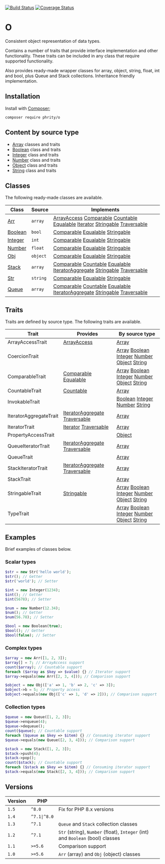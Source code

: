 [![Build Status](https://github.com/sirn-se/phrity-o/actions/workflows/acceptance.yml/badge.svg)](https://github.com/sirn-se/phrity-o/actions)
[![Coverage Status](https://coveralls.io/repos/github/sirn-se/phrity-o/badge.svg?branch=master)](https://coveralls.io/github/sirn-se/phrity-o?branch=master)

# O

Consistent object representation of data types.

Contains a number of traits that provide interface implementation and other functionality.
These traits can be included in any class that require supported functionality.

Also provides ready-made wrapper classes for array, object, string, float, int and bool, plus Queue and Stack collections.
Inheritance friendly implementation.


## Installation

Install with [Composer](https://getcomposer.org/);
```
composer require phrity/o
```

## Content by source type

* [Array](docs/Array.md) classes and traits
* [Boolean](docs/Boolean.md) class and traits
* [Integer](docs/Integer.md) class and traits
* [Number](docs/Number.md) class and traits
* [Object](docs/Number.md) class and traits
* [String](docs/String.md) class and traits


## Classes

The following ready-made classes are available.

| Class | Source | Implements |
| --- | --- | --- |
| [Arr](docs/Array/Arr.md)              | `array`   | [ArrayAccess](https://www.php.net/manual/en/class.arrayaccess.php) [Comparable](https://github.com/sirn-se/phrity-comparison) [Countable](https://www.php.net/manual/en/class.countable.php) [Equalable](https://github.com/sirn-se/phrity-comparison) [Iterator](https://www.php.net/manual/en/class.iterator.php) [Stringable](https://www.php.net/manual/en/class.stringable) [Traversable](https://www.php.net/manual/en/class.traversable.php) |
| [Boolean](docs/Boolean/Boolean.md)    | `bool`    | [Comparable](https://github.com/sirn-se/phrity-comparison) [Equalable](https://github.com/sirn-se/phrity-comparison) [Stringable](https://www.php.net/manual/en/class.stringable) |
| [Integer](docs/Integer/Integer.md)    | `int`     | [Comparable](https://github.com/sirn-se/phrity-comparison) [Equalable](https://github.com/sirn-se/phrity-comparison) [Stringable](https://www.php.net/manual/en/class.stringable) |
| [Number](docs/Number/Number.md)       | `float`   | [Comparable](https://github.com/sirn-se/phrity-comparison) [Equalable](https://github.com/sirn-se/phrity-comparison) [Stringable](https://www.php.net/manual/en/class.stringable) |
| [Obj](docs/Object/Obj.md)             | `object`  | [Comparable](https://github.com/sirn-se/phrity-comparison) [Equalable](https://github.com/sirn-se/phrity-comparison) [Stringable](https://www.php.net/manual/en/class.stringable) |
| [Stack](docs/Array/Stack.md)          | `array`   | [Comparable](https://github.com/sirn-se/phrity-comparison) [Countable](https://www.php.net/manual/en/class.countable.php) [Equalable](https://github.com/sirn-se/phrity-comparison) [IteratorAggregate](https://www.php.net/manual/en/class.iteratoraggregate) [Stringable](https://www.php.net/manual/en/class.stringable) [Traversable](https://www.php.net/manual/en/class.traversable.php) |
| [Str](docs/String/Str.md)             | `string`  | [Comparable](https://github.com/sirn-se/phrity-comparison) [Equalable](https://github.com/sirn-se/phrity-comparison) [Stringable](https://www.php.net/manual/en/class.stringable) |
| [Queue](docs/Array/Queue.md)          | `array`   | [Comparable](https://github.com/sirn-se/phrity-comparison) [Countable](https://www.php.net/manual/en/class.countable.php) [Equalable](https://github.com/sirn-se/phrity-comparison) [IteratorAggregate](https://www.php.net/manual/en/class.iteratoraggregate) [Stringable](https://www.php.net/manual/en/class.stringable) [Traversable](https://www.php.net/manual/en/class.traversable.php) |


## Traits

Traits are defined by source type. The following traits are available.

| Trait | Provides | By source type |
| --- | --- | --- |
| ArrayAccessTrait          | [ArrayAccess](https://www.php.net/manual/en/class.arrayaccess.php) | [Array](docs/Array/ArrayAccessTrait.md) |
| CoercionTrait             |  | [Array](docs/Array/CoercionTrait.md) [Boolean](docs/Boolean/CoercionTrait.md) [Integer](docs/Integer/CoercionTrait.md) [Number](docs/Number/CoercionTrait.md) [Object](docs/Object/CoercionTrait.md) [String](docs/String/CoercionTrait.md) |
| ComparableTrait           | [Comparable](https://github.com/sirn-se/phrity-comparison) [Equalable](https://github.com/sirn-se/phrity-comparison) | [Array](docs/Array/ComparableTrait.md) [Boolean](docs/Boolean/ComparableTrait.md) [Integer](docs/Integer/ComparableTrait.md) [Number](docs/Number/ComparableTrait.md) [Object](docs/Object/ComparableTrait.md) [String](docs/String/ComparableTrait.md) |
| CountableTrait            | [Countable](https://www.php.net/manual/en/class.countable.php) | [Array](docs/Array/CountableTrait.md) |
| InvokableTrait            |  | [Boolean](docs/Boolean/InvokableTrait.md) [Integer](docs/Integer/InvokableTrait.md) [Number](docs/Number/InvokableTrait.md) [String](docs/String/InvokableTrait.md) |
| IteratorAggregateTrait    | [IteratorAggregate](https://www.php.net/manual/en/class.iteratoraggregate) [Traversable](https://www.php.net/manual/en/class.traversable.php) | [Array](docs/Array/IteratorAggregateTrait.md) |
| IteratorTrait             | [Iterator](https://www.php.net/manual/en/class.iterator.php) [Traversable](https://www.php.net/manual/en/class.traversable.php) | [Array](docs/Array/IteratorTrait.md) |
| PropertyAccessTrait       |  | [Object](docs/Object/PropertyAccessTrait.md) |
| QueueIteratorTrait        | [IteratorAggregate](https://www.php.net/manual/en/class.iteratoraggregate) [Traversable](https://www.php.net/manual/en/class.traversable.php) | [Array](docs/Array/QueueIteratorTrait.md) |
| QueueTrait                |  | [Array](docs/Array/QueueTrait.md) |
| StackIteratorTrait        | [IteratorAggregate](https://www.php.net/manual/en/class.iteratoraggregate) [Traversable](https://www.php.net/manual/en/class.traversable.php) | [Array](docs/Array/StackIteratorTrait.md) |
| StackTrait                |  | [Array](docs/Array/StackTrait.md) |
| StringableTrait           | [Stringable](https://www.php.net/manual/en/class.stringable) | [Array](docs/Array/StringableTrait.md) [Boolean](docs/Boolean/StringableTrait.md) [Integer](docs/Integer/StringableTrait.md) [Number](docs/Number/StringableTrait.md) [Object](docs/Object/StringableTrait.md) [String](docs/String/StringableTrait.md) |
| TypeTrait                 |  | [Array](docs/Array/TypeTrait.md) [Boolean](docs/Boolean/TypeTrait.md) [Integer](docs/Integer/TypeTrait.md) [Number](docs/Number/TypeTrait.md) [Object](docs/Object/TypeTrait.md) [String](docs/String/TypeTrait.md) |


## Examples

Brief examples of classes below.

### Scalar types

```php
$str = new Str('hello world');
$str(); // Getter
$str('world'); // Setter

$int = new Integer(1234);
$int(); // Getter
$int(5678); // Setter

$num = new Number(12.34);
$num(); // Getter
$num(56.78); // Setter

$bool = new Boolean(true);
$bool(); // Getter
$bool(false); // Setter
```

### Complex types

```php
$array = new Arr([1, 2, 3]);
$array[] = 7; // ArrayAccess support
count($array); // Countable support
foreach ($array as $key => $value) {} // Iterator support
$array->equals(new Arr([2, 3, 4])); // Comparison support

$object = new Obj(['a' => 1, 'b' => 2, 'c' => 3]);
$object->b = 5; // Property access
$object->equals(new Obj(['c' => 1, 'd' => 2])); // Comparison support
```

### Collection types

```php
$queue = new Queue([1, 2, 3]);
$queue->enqueue(4);
$queue->dequeue();
count($queue); // Countable support
foreach ($queue as $key => $item) {} // Consuming iterator support
$queue->equals(new Queue([2, 3, 4])); // Comparison support

$stack = new Stack([1, 2, 3]);
$stack->push(4);
$stack->pop();
count($stack); // Countable support
foreach ($stack as $key => $item) {} // Consuming iterator support
$stack->equals(new Stack([2, 3, 4])); // Comparison support
```

## Versions

| Version | PHP | |
| --- | --- | --- |
| `1.5` | `^8.0` | Fix for PHP 8.x versions |
| `1.4` | `^7.1\|^8.0` |  |
| `1.3` | `^7.1` | `Queue` and  `Stack` collection classes |
| `1.2` | `^7.1` | `Str` (string), `Number` (float), `Integer` (int) and `Boolean` (bool) classes |
| `1.1` | `>=5.6` | Comparison support |
| `1.0` | `>=5.6` | `Arr` (array) and `Obj` (object) classes |
